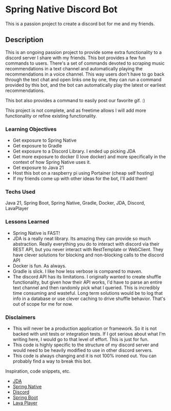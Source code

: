 # Spring Native Discord Bot

This is a passion project to create a discord bot for me and my friends.

## Description

This is an ongoing passion project to provide some extra functionality to a discord server I share with my friends. This bot provides a few fun commands to users.
There's a set of commands devoted to scraping music recommendations in a text channel and automatically playing the recommendations in a voice channel. This way users don't have to go back through the text chat and open links one by one, they can run a command provided by this bot, and the bot can automatically play the latest or earliest recommendations.

This bot also provides a command to easily post our favorite gif. :)

This project is not complete, and as freetime allows I will add more functionality or refine existing functionality.

### Learning Objectives
* Get exposure to Spring Native
* Get exposure to Gradle
* Get exposure to a Discord Library. I ended up picking JDA
* Get more exposure to docker (I love docker) and more specifically in the context of how Spring Native uses it.
* Get exposure to Java 21
* Host this bot on a raspberry pi using Portainer (cheap self hosting)
* If my friends come up with other ideas for the bot, I'll add them!

### Techs Used
Java 21, Spring Boot, Spring Native, Gradle, Docker, JDA, Discord, LavaPlayer

### Lessons Learned
* Spring Native is FAST!
* JDA is a really neat library. Its amazing they can provide so much abstraction. Really everything you do to interact with discord via their REST API, but you never interact with RestTemplate or WebClient. They have clever solutions for blocking and non-blocking calls to the discord API
* Docker is fun. As always.
* Gradle is slick. I like how less verbose is compared to maven.
* The discord API has its limitations. I originally wanted to create shuffle functionality, but given how their API works, I'd have to parse an entire text channel and then randomly pick what I queried. This is incredibly time consuming and wasteful. Long term solutions would be to log that info in a database or use clever caching to drive shuffle behavior. That's out of scope for me for now.

### Disclaimers
* This will never be a production application or framework. So it is not backed with unit tests or integration tests. If I got serious about what I'm writing here, I would go to that level of effort. This is just for fun.
* This code is highly specific to the structure of my discord server and would need to be heavily modified to use in other discord servers.
* This code is always changing and it is not 100% ironed out. You can probably find a way to break this bot.

Inspiration, code snippets, etc.
* [JDA](https://jda.wiki/introduction/jda/)
* [Spring Native](https://docs.spring.io/spring-boot/docs/current/reference/html/native-image.html)
* [Discord](https://discord.com/)
* [Spring Boot](https://spring.io/projects/spring-boot)
* [Lava Player](https://github.com/sedmelluq/lavaplayer/blob/master/demo-jda/src/main/java/com/sedmelluq/discord/lavaplayer/demo/jda/TrackScheduler.java)
